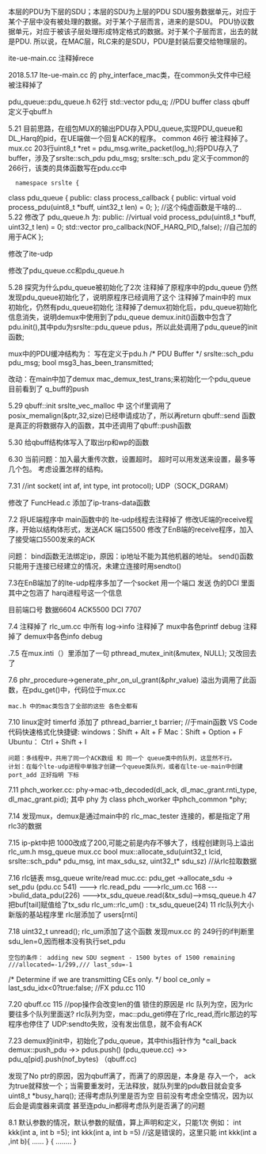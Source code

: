 本层的PDU为下层的SDU；本层的SDU为上层的PDU
SDU服务数据单元，对应于某个子层中没有被处理的数据。对于某个子层而言，进来的是SDU。
PDU协议数据单元，对应于被该子层处理形成特定格式的数据。对于某个子层而言，出去的就是PDU.
 所以说，在MAC层，RLC来的是SDU，PDU是封装后要交给物理层的。


ite-ue-main.cc 注释掉rece

2018.5.17  lte-ue-main.cc 的 phy_interface_mac类，在common头文件中已经被注释掉了

pdu_queue::pdu_queue.h 62行 std::vector<qbuff> pdu_q;    //PDU buffer
class qbuff 定义于qbuff.h

5.21  目前思路，在组包MUX的输出PDU存入PDU_queue,实现PDU_queue和DL_Harq的pid，在UE端做一个回复ACK的程序。
      common 46行 被注释掉了。
      mux.cc  203行uint8_t *ret = pdu_msg.write_packet(log_h);将PDU存入了buffer，涉及了srslte::sch_pdu pdu_msg;
      srslte::sch_pdu 定义于common的266行，该类的具体函数写在pdu.cc中

      namespace srslte {

class pdu_queue
{
public:
  class process_callback
  {
    public: 
      virtual void process_pdu(uint8_t *buff, uint32_t len) = 0;
  };  //这个纯虚函数是干啥的...
  5.22 修改了 pdu_queue.h 为:
  public: 
      //virtual void process_pdu(uint8_t *buff, uint32_t len) = 0;
      std::vector<bool> pro_callback(NOF_HARQ_PID,,false);     //自己加的用于ACK
  };

  修改了ite-udp

  修改了pdu_queue.cc和pdu_queue.h

  5.28
 探究为什么pdu_queue被初始化了2次
 注释掉了原程序中的pdu_queue 仍然发现pdu_queue初始化了，说明原程序已经调用了这个
 注释掉了main中的 mux初始化，仍然有pdu_queue初始化
   注释掉了demux初始化后，pdu_queue初始化信息消失，说明demux中使用到了pdu_queue
   demux.init()函数中包含了pdu.init(),其中pdu为srslte::pdu_queue pdus，所以此处调用了pdu_queue的init函数;

mux中的PDU缓冲结构为：    写在定义于pdu.h
     /* PDU Buffer */
  srslte::sch_pdu    pdu_msg; 
  bool msg3_has_been_transmitted;
  
   改动：在main中加了demux mac_demux_test_trans;来初始化一个pdu_queue
        目前看到了 q_buff的push



5.29 
qbuff::init   srslte_vec_malloc 中 这个if里调用了posix_memalign(&ptr,32,size)已经申请成功了，所以再return
qbuff::send 函数是真正的将数据存入的函数，其中还调用了qbuff::push函数

5.30
给qbuff结构体写入了取出rp和wp的函数

6.30
当前问题：加入最大重传次数，设置超时。  超时可以用发送来设置，最多等几个包。
        考虑设置怎样的结构。

7.31
//int socket( int af, int type, int protocol); UDP（SOCK_DGRAM） 

修改了 FuncHead.c   添加了ip-trans-data函数

7.2
将UE端程序中 main函数中的 lte-udp线程去注释掉了
修改UE端的receive程序，开始以结构体形式，发送ACK   端口5500
修改了EnB端的receive程序，加入了接受端口5500发来的ACK

问题： bind函数无法绑定ip，原因：ip地址不能为其他机器的地址。
send()函数只能用于连接已经建立的情况，未建立连接时用sendto()

7.3在EnB端加了的lte-udp程序多加了一个socket 用一个端口 发送 伪的DCI 里面 其中之包涵了 harq进程号这一个信息

目前端口号   数据6604   ACK5500 DCI 7707


7.4 注释掉了 rlc_um.cc 中所有 log->info
    注释掉了 mux中各色printf debug
    注释掉了 demux中各色info debug

.7.5 
    在mux.inti（）里添加了一句 pthread_mutex_init(&mutex, NULL); 又改回去了

7.6 
    phr_procedure->generate_phr_on_ul_grant(&phr_value)  溢出为调用了此函数，在pdu_get()中，代码位于mux.cc

    mac.h 中的mac类包含了全部的这些 各色全都有

7.10
    linux定时 timerfd
    添加了 pthread_barrier_t barrier; //于main函数
    VS Code 代码快速格式化快捷键:     windows：Shift + Alt + F    Mac：Shift + Option + F   Ubuntu： Ctrl + Shift + I   

    问题：多线程中，共用了同一个ACK数组 和 同一个 queue类中的队列，这显然不行。
    计划：在每个lte-udp进程中单独才创建一个queue类队列，或者在lte-ue-main中创建   port_add 正好指明 下标

7.11
    phch_worker.cc: phy->mac->tb_decoded(dl_ack, dl_mac_grant.rnti_type, dl_mac_grant.pid);
    其中 phy 为 class phch_worker 中phch_common    *phy;

7.14 发现mux，demux是通过main中的 rlc_mac_tester 连接的，都是指定了用rlc3的数据

7.15
    ip-pkt中把 1000改成了200,可能之前是内存不够大了，线程创建则马上溢出
    rlc_um.h msg_queue
    mux.cc bool mux::allocate_sdu(uint32_t lcid, srslte::sch_pdu* pdu_msg, int max_sdu_sz, uint32_t* sdu_sz)  //从rlc拉取数据

7.16 rlc链表  msg_queue write/read
    muc.cc: pdu_get ->allocate_sdu -> set_pdu (pdu.cc 541) ---> rlc.read_pdu
    --->rlc_um.cc 168 --->bulid_data_pdu(226) --->tx_sdu_queue.read(&tx_sdu)-->msq_queue.h 47 把buf[tail]赋值给了tx_sdu
    rlc_um::rlc_um() : tx_sdu_queue(24) 11 rlc队列大小
    新版的基站程序里 rlc层添加了 users[rnti]

7.18
    uint32_t unread();  rlc_um添加了这个函数
    发现mux.cc 的 249行的if判断里sdu_len=0,因而根本没有执行set_pdu

    空包的条件： adding new SDU segment - 1500 bytes of 1500 remaining ///allocated=-1/299,/// last_sdu=-1

  /* Determine if we are transmitting CEs only. */
  bool ce_only = last_sdu_idx<0?true:false;   //FX   pdu.cc 110

7.20
   qbuff.cc 115  //pop操作会改变len的值
   锁住的原因是 rlc 队列为空，因为rlc要往多个队列里面送?   rlc队列为空，mac::pdu_geti停在了rlc_read,而rlc那边的写程序也停住了
   UDP:sendto失败，没有发出信息，就不会有ACK

7.23
demux的init中，初始化了pdu_queue，其中this指针作为 *call_back
demux::push_pdu ->> pdus.push() (pdu_queue.cc) ->> pdu_q[pid].push(nof_bytes) （qbuff.cc)

发现了No ptr的原因，因为qbuff满了，而满了的原因是，本身是 存入一个， ack为true就释放一个；当需要重发时，无法释放，就队列里的pdu数目就会变多
uint8_t *busy_harq(); 还得考虑队列里是否为空     目前没有考虑全空情况，因为以后会是调度器来调度
甚至连pdu_in都得考虑队列是否满了的问题


8.1
    默认参数的情况，默认参数的赋值，算上声明和定义，只能1次
例如：
    int kkk(int a, int b =5);
    int kkk(int a, int b =5)     //这是错误的，这里只能 int kkk(int a ,int b){   ......   }
    {
        ........
    }